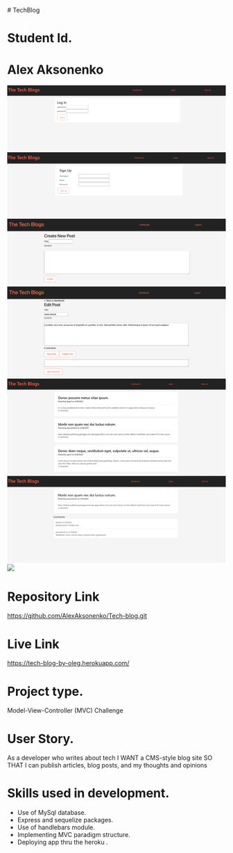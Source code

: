 <h># TechBlog</h>
# Student Id.
# Alex Aksonenko

<img src="./public/images/screenshot1.JPG">
<img src="./public/images/screenshot2.JPG">
<img src="./public/images/screenshot3.JPG">
<img src="./public/images/screenshot4.JPG">
<img src="./public/images/screenshot5.JPG">
<img src="./public/images/screenshot6.JPG">
<img src="./public/images/screenshot7.JPG">

# Repository Link
https://github.com/AlexAksonenko/Tech-blog.git 

# Live Link
https://tech-blog-by-oleg.herokuapp.com/

# Project type.
Model-View-Controller (MVC) Challenge

# User Story.
As a developer who writes about tech
I WANT a CMS-style blog site
SO THAT I can publish articles, blog posts, and my thoughts and opinions

# Skills used in development.
<ul>
<li>Use of MySql database.</li>
<li>Express and sequelize packages.</li>
<li>Use of handlebars module. </li>
<li>Implementing MVC paradigm structure. </li>
<li>Deploying app thru the heroku .</li>
</ul>